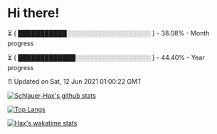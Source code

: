 # Hi there!

⏳ { ███████████░░░░░░░░░░░░░░░░░░░ } - 38.08% - Month progress

⏳ { █████████████░░░░░░░░░░░░░░░░░ } - 44.40% - Year progress

⏰ Updated on Sat, 12 Jun 2021 01:00:22 GMT


[![Schlauer-Hax's github stats](https://github-readme-stats.vercel.app/api?username=Schlauer-Hax&show_icons=true&theme=dark&count_private=true)](https://github.com/Schlauer-Hax)


[![Top Langs](https://github-readme-stats.vercel.app/api/top-langs/?username=Schlauer-Hax&layout=compact&theme=dark)](https://github.com/Schlauer-Hax?tab=repositories)


[![Hax's wakatime stats](https://github-readme-stats.vercel.app/api/wakatime?username=Hax&theme=dark)](https://wakatime.com/@Hax)

